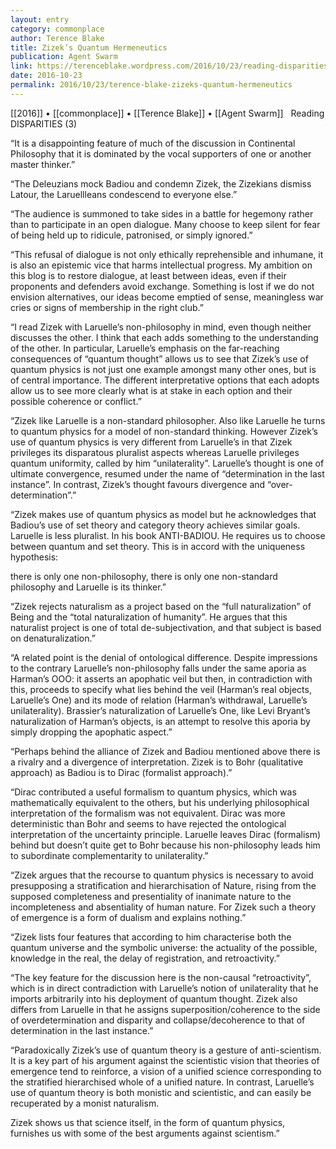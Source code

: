 ```yaml
---
layout: entry
category: commonplace
author: Terence Blake
title: Zizek’s Quantum Hermeneutics
publication: Agent Swarm
link: https://terenceblake.wordpress.com/2016/10/23/reading-disparities-3-zizeks-quantum-hermeneutics/
date: 2016-10-23
permalink: 2016/10/23/terence-blake-zizeks-quantum-hermeneutics
---
```


[[2016]] • [[commonplace]] • [[Terence Blake]] • [[Agent Swarm]]
 
Reading DISPARITIES (3)

“It is a disappointing feature of much of the discussion in Continental Philosophy that it is dominated by the vocal supporters of one or another master thinker.”

“The Deleuzians mock Badiou and condemn Zizek, the Zizekians dismiss Latour, the Laruellleans condescend to everyone else.”

“The audience is summoned to take sides in a battle for hegemony rather than to participate in an open dialogue. Many choose to keep silent for fear of being held up to ridicule, patronised, or simply ignored.”

“This refusal of dialogue is not only ethically reprehensible and inhumane, it is also an epistemic vice that harms intellectual progress. My ambition on this blog is to restore dialogue, at least between ideas, even if their proponents and defenders avoid exchange. Something is lost if we do not envision alternatives, our ideas become emptied of sense, meaningless war cries or signs of membership in the right club.”

“I read Zizek with Laruelle’s non-philosophy in mind, even though neither discusses the other. I think that each adds something to the understanding of the other. In particular, Laruelle’s emphasis on the far-reaching consequences of “quantum thought” allows us to see that Zizek’s use of quantum physics is not just one example amongst many other ones, but is of central importance. The different interpretative options that each adopts allow us to see more clearly what is at stake in each option and their possible coherence or conflict.”

“Zizek like Laruelle is a non-standard philosopher. Also like Laruelle he turns to quantum physics for a model of non-standard thinking. However Zizek’s use of quantum physics is very different from Laruelle’s in that Zizek privileges its disparatous pluralist aspects whereas Laruelle privileges quantum uniformity, called by him “unilaterality”. Laruelle’s thought is one of ultimate convergence, resumed under the name of “determination in the last instance”. In contrast, Zizek’s thought favours divergence and “over-determination”.”

“Zizek makes use of quantum physics as model but he acknowledges that Badiou’s use of set theory and category theory achieves similar goals. Laruelle is less pluralist. In his book ANTI-BADIOU. He requires us to choose between quantum and set theory. This is in accord with the uniqueness hypothesis:

there is only one non-philosophy, there is only one non-standard philosophy and Laruelle is its thinker.”

“Zizek rejects naturalism as a project based on the “full naturalization” of Being and the “total naturalization of humanity”. He argues that this naturalist project is one of total de-subjectivation, and that subject is based on denaturalization.”

“A related point is the denial of ontological difference. Despite impressions to the contrary Laruelle’s non-philosophy falls under the same aporia as Harman’s OOO: it asserts an apophatic veil but then, in contradiction with this, proceeds to specify what lies behind the veil (Harman’s real objects, Laruelle’s One) and its mode of relation (Harman’s withdrawal, Laruelle’s unilaterality). Brassier’s naturalization of Laruelle’s One, like Levi Bryant’s naturalization of Harman’s objects, is an attempt to resolve this aporia by simply dropping the apophatic aspect.”

“Perhaps behind the alliance of Zizek and Badiou mentioned above there is a rivalry and a divergence of interpretation. Zizek is to Bohr (qualitative approach) as Badiou is to Dirac (formalist approach).”

“Dirac contributed a useful formalism to quantum physics, which was mathematically equivalent to the others, but his underlying philosophical interpretation of the formalism was not equivalent. Dirac was more deterministic than Bohr and seems to have rejected the ontological interpretation of the uncertainty principle. Laruelle leaves Dirac (formalism) behind but doesn’t quite get to Bohr because his non-philosophy leads him to subordinate complementarity to unilaterality.”

“Zizek argues that the recourse to quantum physics is necessary to avoid presupposing a stratification and hierarchisation of Nature, rising from the supposed completeness and presentiality of inanimate nature to the incompleteness and absentiality of human nature. For Zizek such a theory of emergence is a form of dualism and explains nothing.”

“Zizek lists four features that according to him characterise both the quantum universe and the symbolic universe: the actuality of the possible, knowledge in the real, the delay of registration, and retroactivity.”

“The key feature for the discussion here is the non-causal “retroactivity”, which is in direct contradiction with Laruelle’s notion of unilaterality that he imports arbitrarily into his deployment of quantum thought. Zizek also differs from Laruelle in that he assigns superposition/coherence to the side of overdetermination and disparity and collapse/decoherence to that of determination in the last instance.”

“Paradoxically Zizek’s use of quantum theory is a gesture of anti-scientism. It is a key part of his argument against the scientistic vision that theories of emergence tend to reinforce, a vision of a unified science corresponding to the stratified hierarchised whole of a unified nature. In contrast, Laruelle’s use of quantum theory is both monistic and scientistic, and can easily be recuperated by a monist naturalism.

Zizek shows us that science itself, in the form of quantum physics, furnishes us with some of the best arguments against scientism.”


